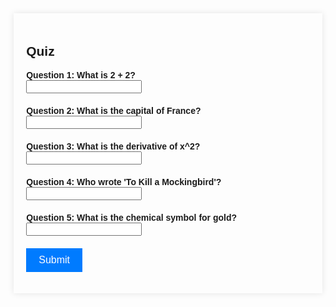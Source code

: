<html lang="en">
<head>
    <meta charset="UTF-8">
    <meta name="viewport" content="width=device-width, initial-scale=1.0">
    <title>Quiz Page</title>
    <style>
        body {
            font-family: Arial, sans-serif;
        }
        .quiz-container {
            width: 90%;
            max-width: 600px;
            margin: auto;
            padding: 20px;
            box-shadow: 0 0 10px rgba(0, 0, 0, 0.1);
        }
        .question {
            margin-bottom: 20px;
        }
        .question p {
            margin: 0;
            font-weight: bold;
        }
        button {
            cursor: pointer;
            background-color: #007BFF;
            color: white;
            border: none;
            padding: 10px 20px;
            font-size: 16px;
        }
        button:hover {
            background-color: #0056B3;
        }
    </style>
</head>
<body>
   <div class="quiz-container">
    <h2>Quiz</h2>
    <form id="quizForm">
        <div class="question">
            <p>Question 1: What is 2 + 2?</p>
            <input type="text" name="question1" required>
        </div>
        <div class="question">
            <p>Question 2: What is the capital of France?</p>
            <input type="text" name="question2" required>
        </div>
        <div class="question">
            <p>Question 3: What is the derivative of x^2?</p>
            <input type="text" name="question3" required>
        </div>
        <div class="question">
            <p>Question 4: Who wrote 'To Kill a Mockingbird'?</p>
            <input type="text" name="question4" required>
        </div>
        <div class="question">
            <p>Question 5: What is the chemical symbol for gold?</p>
            <input type="text" name="question5" required>
        </div>
        <button type="submit">Submit</button>
    </form>
</div>
<script>
        document.getElementById('quizForm').addEventListener('submit', function(e) {
            e.preventDefault();

            // Define correct answers
            const correctAnswers = {
                question1: '4',
                question2: 'Paris',
                // Add more correct answers here
            };

            // Collect form data
            const formData = new FormData(e.target);
            let score = 0;
            const quizResults = {};
            for (const [key, value] of formData.entries()) {
                quizResults[key] = value;
                if (value.trim().toLowerCase() === correctAnswers[key].toLowerCase()) {
                    score++;
                }
            }

            // Determine the grade level based on score
            const totalQuestions = Object.keys(correctAnswers).length;
            const scorePercentage = (score / totalQuestions) * 100;
            let gradeLevel;
            if (scorePercentage >= 80) {
                gradeLevel = "High School";
            } else if (scorePercentage >= 50) {
                gradeLevel = "Middle School";
            } else {
                gradeLevel = "Elementary";
            }

            // Display grade level to the user
            alert(`Based on your quiz results, you are in: ${gradeLevel}`);

            // Example of sending quizResults to the backend (adjust as necessary for your backend)
                const token = localStorage.getItem('authToken'); // Make sure the key matches how you've stored it

            const url = 'http://127.0.0.1:8086/api/users/diet'; // Update this URL to your actual endpoint
            
            const body = {
            quizResults: quizResults
        };
            
            
         // Change options according to Authentication requirements
        const authOptions = {
            mode: 'cors', // no-cors, *cors, same-origin
            credentials: 'include', // include, same-origin, omit
            headers: {
                'Content-Type': 'application/json',
            },
            method: 'PUT', // Override the method property
            cache: 'no-cache', // Set the cache property
            body: JSON.stringify(body)
        };
  
        // Fetch JWT
        fetch(url, authOptions)
        .then(response => {
            // handle error response from Web API
            if (!response.ok) {
                const errorMsg = 'Error: ' + response.status;
                console.log(errorMsg);
                return;
            }
            // Success!!!
            // Redirect to the database page
        })
        // catch fetch errors (ie ACCESS to server blocked)
        .catch(err => {
            console.error(err);
        });
   })
            
 </script>
</body>
</html>
